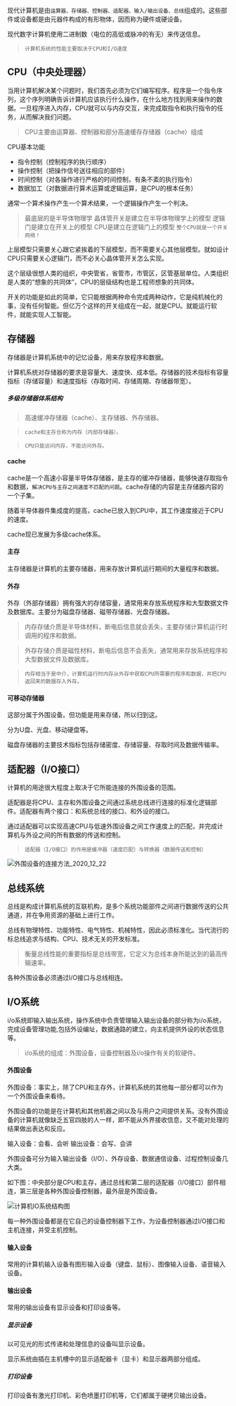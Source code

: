 现代计算机是由`运算器、存储器、控制器、适配器、输入/输出设备、总线`组成的。这些部件或设备都是由元器件构成的有形物体，因而称为硬件或硬设备。

现代数字计算机使用二进制数（电位的高低或脉冲的有无）来传送信息。

>`计算机系统的性能主要取决于CPU和I/O速度`

## CPU（中央处理器）

当用计算机解决某个问题时，我们首先必须为它们编写程序。程序是一个指令序列，这个序列明确告诉计算机应该执行什么操作，在什么地方找到用来操作的数据。一旦程序进入内存，CPU就可以与内存交互，来完成取指令和执行指令的任务，从而解决我们问题。

>CPU主要由运算器、控制器和部分高速缓存存储器（cache）组成


CPU基本功能
- 指令控制（控制程序的执行顺序）
- 操作控制（把操作信号送往相应的部件）
- 时间控制（对各操作进行严格的时间控制，有条不紊的执行指令）
- 数据加工（对数据进行算术运算或逻辑运算，是CPU的根本任务）

通常一个算术操作产生一个算术结果，一个逻辑操作产生一个判决。

>最底层的是半导体物理学
晶体管开关是建立在半导体物理学上的模型
逻辑门是建立在开关上的模型
CPU是建立在逻辑门上的模型
`整个CPU就是一个开关网络！`

上层模型只需要关心跟它紧挨着的下层模型，而不需要关心其他层模型。就如设计CPU只需要关心逻辑门，而不必关心晶体管开关怎么实现。

这个层级很想人类的组织，中央管省，省管市，市管区，区管基层单位。人类组织是人类的“想象的共同体”，CPU的层级结构也是工程师想象的共同体。

开关的功能是如此的简单，它只能根据两种命令完成两种动作，它是纯机械化的事，没有任何智能。但亿万个这样的开关组成在一起，就是CPU。就能运行软件，就能实现人工智能。

## 存储器

存储器是计算机系统中的记忆设备，用来存放程序和数据。

计算机系统对存储器的要求是容量大、速度快、成本低。存储器的技术指标有容量指标（存储容量）和速度指标（存取时间、存储周期、存储器带宽）。

##### 多级存储器体系结构

>高速缓冲存储器（cache）、主存储器、外存储器。

>`cache和主存合称为内存（内部存储器）。`

>`CPU只能访问内存，不能访问外存。`

#### cache

cache是一个高速小容量半导体存储器，是主存的缓冲存储器，能够快速存取指令和数据，`解决CPU与主存之间速度不匹配的问题`。cache存储的内容是主存储器内容的一个子集。

随着半导体器件集成度的提高，cache已放入到CPU中，其工作速度接近于CPU的速度。

cache现已发展为多级cache体系。

#### 主存

主存储器是计算机的主要存储器，用来存放计算机运行期间的大量程序和数据。

#### 外存

外存（外部存储器）拥有强大的存储容量，通常用来存放系统程序和大型数据文件及数据库。主要分为磁盘存储器、磁带存储器、光盘存储器。

>内存存储介质是半导体材料，断电后信息就会丢失，主要存储计算机运行时调用的程序和数据。

>外存存储介质是磁性材料，断电后信息不会丢失，通常用来存放系统程序和大型数据文件及数据库。

>`内存相当于是中介，计算机运行时内存从外存中获取CPU所需要的程序和数据，并把CPU返回来的数据存入外存。`

#### 可移动存储器

这部分属于外围设备。但功能是用来存储，所以归到这。

分为U盘、光盘、移动硬盘等。

磁盘存储器的主要技术指标包括存储密度、存储容量、存取时间及数据传输率。


## 适配器（I/O接口）

计算机的用途很大程度上取决于它所能连接的外围设备的范围。

适配器是将CPU、主存和外围设备之间通过系统总线进行连接的标准化逻辑部件。适配器有两个接口：和系统总线的接口、和外设的接口。

通过适配器可以实现高速CPU与低速外围设备之间工作速度上的匹配，并完成计算机与外设之间的所有数据的传送和控制。

>`适配器（I/O接口）的作用是缓冲器（速度匹配）与转换器（数据传送和控制）`

![外围设备的连接方法_2020_12_22](https://gitee.com/ghongxiang/picture/raw/master/编程/linux/外围设备的连接方法_2020_12_22.jpg)

## 总线系统

总线是构成计算机系统的互联机构，是多个系统功能部件之间进行数据传送的公共通道，并在争用资源的基础上进行工作。

总线有物理特性、功能特性、电气特性、机械特性，因此必须标准化。当代流行的标总线追求与结构、CPU、技术无关的开发标准。

>衡量总线性能的重要指标是总线带宽，它定义为总线本身所能达到的最高传输速率。

各种外围设备必须通过I/O接口与总线相连。

## I/O系统

i/o系统即输入输出系统，操作系统中负责管理输入输出设备的部分称为i/o系统，完成设备管理功能,包括外设编址，数据通路的建立，向主机提供外设的状态信息等。

>i/o系统的组成：外围设备，设备控制器及i/o操作有关的软硬件。

#### 外围设备

外围设备：事实上，除了CPU和主存外，计算机系统的其他每一部分都可以作为一个外围设备来看待。

外围设备的功能是在计算机和其他机器之间以及与用户之间提供关系。没有外围设备的计算机就像缺乏五官四肢的人一样，即不能从外界接收信息，又不能对处理的结果做出表达和反应。

输入设备：会看、会听
输出设备：会写、会讲


外围设备可分为输入输出设备（I/O）、外存设备、数据通信设备、过程控制设备几大类。

如下图：中央部分是CPU和主存，通过总线和第二层的适配器（I/O接口）部件相连，第三层是各种外围设备控制器，最外层是外围设备。

![计算机IO系统结构图](http://pcen3n3o2.bkt.clouddn.com/%E8%AE%A1%E7%AE%97%E6%9C%BAIO%E7%B3%BB%E7%BB%9F%E7%BB%93%E6%9E%84%E5%9B%BE.png)

每一种外围设备都是在它自己的设备控制器下工作，为设备控制器通过I/O接口和主机连接，并受主机控制。


#### 输入设备

常用的计算机输入设备有图形输入设备（键盘、鼠标）、图像输入设备、语音输入设备。

#### 输出设备

常用的输出设备有显示设备和打印设备等。

##### 显示设备

以可见光的形式传递和处理信息的设备叫显示设备。

显示系统由插在主机槽中的显示适配器卡（显卡）和显示器两部分组成。

##### 打印设备

打印设备有激光打印机、彩色喷墨打印机等，它们都属于硬拷贝输出设备。